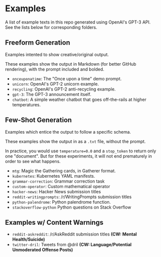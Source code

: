 # Examples

A list of example texts in this repo generated using OpenAI's GPT-3 API. See the lists below for corresponding folders.

## Freeform Generation

Examples intented to show creative/original output.

These examples show the output in Markdown (for better GitHub rendering), with the prompt included and bolded.

- `onceuponatime`: The "Once upon a time" demo prompt.
- `unicorn`: OpenAI's GPT-2 unicorn example.
- `recycling`: OpenAI's GPT-2 anti-recycling example.
- `gpt-3`: The GPT-3 announcement itself.
- `chatbot`: A simple weather chatbot that goes off-the-rails at higher temperatures.

## Few-Shot Generation

Examples which entice the output to follow a specific schema.

These examples show the output in as a `.txt` file, without the prompt.

In practice, you would use `temperature=0.0` and a `stop_token` to return only one "document". But for these experiments, it will not end prematurely in order to see what happens.

- `mtg`: Magic the Gathering cards, in Gatherer format.
- `kubernetes`: Kubernetes YAML manifests.
- `grammar-correction`: Grammar correction task
- `custom-operator`: Custom mathematical operator
- `hacker-news`: Hacker News submission titles
- `reddit-writingprompts`: /r/WritingPrompts submission titles
- `python-palendrome`: Python palendrome function.
- `stackoverflow-python` Python questions on Stack Overflow

## Examples w/ Content Warnings

- `reddit-askreddit`: /r/AskReddit submission titles **(CW: Mental Health/Suicide)**
- `twitter-dril`: Tweets from @dril **(CW: Language/Potential Unmoderated Offense Posts)**
